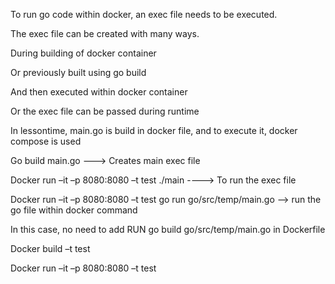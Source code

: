 To run go code within docker, an exec file needs to be executed.  

 

The exec file can be created with many ways. 

 

During building of docker container 

 
Or previously built using go build 

 And then executed within docker container 

 

Or the exec file can be passed during runtime 

 

In lessontime, main.go is build in docker file, and to execute it, docker compose is used 



Go build main.go     ---> Creates main exec file 

Docker run –it –p 8080:8080 –t test ./main    ----> To run the exec file 



Docker run –it –p 8080:8080 –t test go run go/src/temp/main.go   --> run the go file within docker command 

In this case, no need to add RUN go build go/src/temp/main.go in Dockerfile 

Docker build –t test 

Docker run –it –p 8080:8080 –t test 

 

 